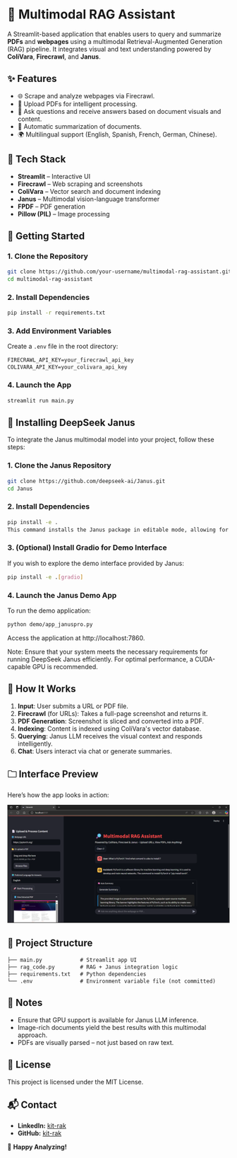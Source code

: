 # 🔎 Multimodal RAG Assistant

A Streamlit-based application that enables users to query and summarize **PDFs** and **webpages** using a multimodal Retrieval-Augmented Generation (RAG) pipeline. It integrates visual and text understanding powered by **ColiVara**, **Firecrawl**, and **Janus**.

## ✨ Features

* 🌐 Scrape and analyze webpages via Firecrawl.
* 📄 Upload PDFs for intelligent processing.
* 🤖 Ask questions and receive answers based on document visuals and content.
* 🧠 Automatic summarization of documents.
* 🌍 Multilingual support (English, Spanish, French, German, Chinese).

## 🧱 Tech Stack

* **Streamlit** – Interactive UI
* **Firecrawl** – Web scraping and screenshots
* **ColiVara** – Vector search and document indexing
* **Janus** – Multimodal vision-language transformer
* **FPDF** – PDF generation
* **Pillow (PIL)** – Image processing

## 🚀 Getting Started

### 1. Clone the Repository

```bash
git clone https://github.com/your-username/multimodal-rag-assistant.git
cd multimodal-rag-assistant
```

### 2. Install Dependencies

```bash
pip install -r requirements.txt
```

### 3. Add Environment Variables

Create a `.env` file in the root directory:

```env
FIRECRAWL_API_KEY=your_firecrawl_api_key
COLIVARA_API_KEY=your_colivara_api_key
```

### 4. Launch the App

```bash
streamlit run main.py
```
## 🧠 Installing DeepSeek Janus
To integrate the Janus multimodal model into your project, follow these steps:

### 1. Clone the Janus Repository

```bash
git clone https://github.com/deepseek-ai/Janus.git
cd Janus
```

### 2. Install Dependencies

```bash
pip install -e .
This command installs the Janus package in editable mode, allowing for easy development and updates.
```

### 3. (Optional) Install Gradio for Demo Interface
If you wish to explore the demo interface provided by Janus:

```bash
pip install -e .[gradio]
```

### 4. Launch the Janus Demo App
To run the demo application:

```bash
python demo/app_januspro.py
```

Access the application at http://localhost:7860.

Note: Ensure that your system meets the necessary requirements for running DeepSeek Janus efficiently. For optimal performance, a CUDA-capable GPU is recommended.

## 🧠 How It Works

1. **Input**: User submits a URL or PDF file.
2. **Firecrawl** (for URLs): Takes a full-page screenshot and returns it.
3. **PDF Generation**: Screenshot is sliced and converted into a PDF.
4. **Indexing**: Content is indexed using ColiVara's vector database.
5. **Querying**: Janus LLM receives the visual context and responds intelligently.
6. **Chat**: Users interact via chat or generate summaries.

## 🗀 Interface Preview

Here’s how the app looks in action:

![App Screenshot](/assets/WebRAG.png)

## 📁 Project Structure

```
├── main.py            # Streamlit app UI
├── rag_code.py        # RAG + Janus integration logic
├── requirements.txt   # Python dependencies
└── .env               # Environment variable file (not committed)
```

## 📌 Notes

* Ensure that GPU support is available for Janus LLM inference.
* Image-rich documents yield the best results with this multimodal approach.
* PDFs are visually parsed – not just based on raw text.

## 📜 License

This project is licensed under the MIT License.

## 📬 Contact
- **LinkedIn:** [kit-rak](https://www.linkedin.com/in/kit-rak)
- **GitHub:** [kit-rak](https://github.com/kit-rak)

🚀 **Happy Analyzing!**

